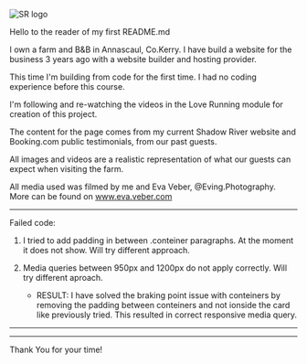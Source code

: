 ![SR logo](https://www.shadowriver.ie/resources/shadow%20river%20farm%20trans%20star.png)

Hello to the reader of my first README.md 

I own a farm and B&B in Annascaul, Co.Kerry. I have build a website for the business 3 years ago with a website builder and hosting provider.

This time I'm building from code for the first time. I had no coding experience before this course. 

I'm following and re-watching the videos in the Love Running module for creation of this project. 

The content for the page comes from my current Shadow River website and Booking.com public testimonials, from our past guests.

All images and videos are a realistic representation of what our guests can expect when visiting the farm. 

All media used was filmed by me and Eva Veber, @Eving.Photography. More can be found on www.eva.veber.com

------

Failed code: 

1. I tried to add padding in between .conteiner paragraphs. At the moment it does not show. Will try different approach.
2. Media queries between 950px and 1200px do not apply correctly. Will try different aproach.

   * RESULT: I have solved the braking point issue with conteiners by removing the padding between conteiners and not ionside the card like previously tried. This resulted in correct responsive media query.





------



---

Thank You for your time!
